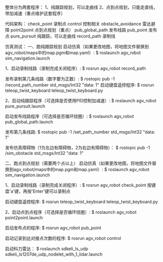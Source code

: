 整体分为两套程序：
1、纯跟踪规划，可以走曲线
2、点到点规划，只能走直线，带加减速（重点维护这套程序）

代码架构：
check_point 录制点
control 控制相关
obstacle_avoidance 雷达避障
point2point 点到点规划（重点）
pub_global_path 发布线路
pub_point 发布点
pure_pursuit 纯跟踪，可以走曲线
record_path 录制线

仿真测试：
一、跑纯跟踪规划
启动仿真（如果更改地图，将地图文件替换到agv_robot/maps中的map.pgm和map.yaml）:
$ roslaunch agv_robot sim_navigation.launch 

1、启动录制线路（录制完成关闭程序）:
$ rosrun agv_robot record_path

发布录制第几条线路（数字要为正数）:
$ rostopic pub -1 /record_path_number std_msgs/Int32 "data: 1" 
启动键盘遥控程序:
$ rosrun teleop_twist_keyboard teleop_twist_keyboard.py 

2、启动纯跟踪程序（可选择是否使用PID控制加减速）:
$ roslaunch agv_robot pure_pursuit.launch

启动发布线路程序（可选择是否循环绕圈）:
$ roslaunch agv_robot pub_global_path.launch

发布第几条线路:
$ rostopic pub -1 /set_path_number std_msgs/Int32 "data: 1"

发布仿真障碍物（1为左边有障碍物，2为右边有障碍物）：
$ rostopic pub -1 /sim_obstacle std_msgs/Int32 "data: 1"

二、跑点到点规划（需要两个点以上）
启动仿真（如果更改地图，将地图文件替换到agv_robot/maps中的map.pgm和map.yaml）:
$ roslaunch agv_robot sim_navigation.launch 

1、启动录制线路（录制完成关闭程序）:
$ rosrun agv_robot check_point
按键盘'a'键，再按'Enter'键可以录制点

启动键盘遥控程序:
$ rosrun teleop_twist_keyboard teleop_twist_keyboard.py

2、启动点到点程序（可选择是否循环绕圈）:
$ roslaunch agv_robot point2point.launch

启动发布点的程序:
$ rosrun agv_robot pub_point

启动记录到达对接点次数的程序:
$ rosrun agv_robot control

启动科力雷达：
$ roslaunch sdkeli_ls_udp sdkeli_ls1207de_udp_nodelet_with_1_lidar.launch











